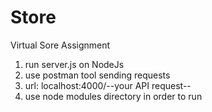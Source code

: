 # Store
Virtual Sore Assignment

1. run server.js on NodeJs
2. use postman tool sending requests
3. url: localhost:4000/--your API request--
4. use node modules directory in order to run
